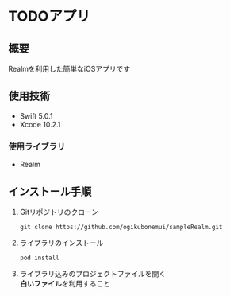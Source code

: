 # TODOアプリ

## 概要

Realmを利用した簡単なiOSアプリです

## 使用技術

- Swift 5.0.1
- Xcode 10.2.1

### 使用ライブラリ

- Realm


## インストール手順

1. Gitリポジトリのクローン
	```
	git clone https://github.com/ogikubonemui/sampleRealm.git
	```
1. ライブラリのインストール
	```
	pod install
	```
1. ライブラリ込みのプロジェクトファイルを開く  
	**白いファイル**を利用すること
